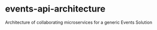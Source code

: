 # events-api-architecture
Architecture of collaborating microservices for a generic Events Solution
